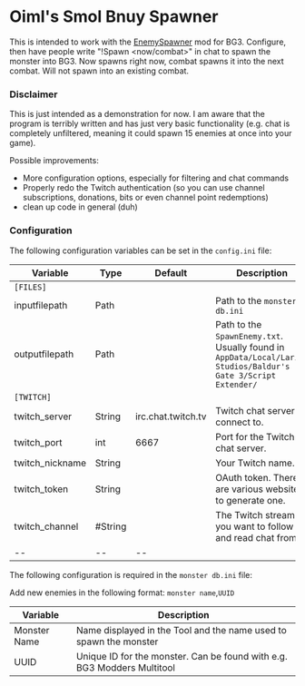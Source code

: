 # Oiml's Smol Bnuy Spawner

This is intended to work with the [EnemySpawner](https://www.nexusmods.com/baldursgate3/mods/8216) mod for BG3.
Configure, then have people write "!Spawn <monster> <now/combat>" in chat to spawn the monster into BG3. Now spawns right now, combat spawns it into the next combat. Will not spawn into an existing combat.

### Disclaimer

This is just intended as a demonstration for now. I am aware that the program is terribly written and has just very basic functionality (e.g. chat is completely unfiltered, meaning it could spawn 15 enemies at once into your game).

Possible improvements:
- More configuration options, especially for filtering and chat commands
- Properly redo the Twitch authentication (so you can use channel subscriptions, donations, bits or even channel point redemptions)
- clean up code in general (duh)

### Configuration

The following configuration variables can be set in the `config.ini` file:

| Variable | Type | Default | Description |
|--|--|--|--|
| `[FILES]` | | |
| inputfilepath | Path | | Path to the `monster db.ini` |
| outputfilepath | Path | | Path to the `SpawnEnemy.txt`.  Usually found in `AppData/Local/Larian Studios/Baldur's Gate 3/Script Extender/` |
| `[TWITCH]` | | |
| twitch_server | String | irc.chat.twitch.tv | Twitch chat server to connect to. |
| twitch_port | int | 6667 | Port for the Twitch chat server. |
| twitch_nickname | String |  | Your Twitch name. |
| twitch_token | String |  | OAuth token. There are various websites to generate one. |
| twitch_channel | #String |  | The Twitch stream you want to follow and read chat from. |
|--|--|--|

The following configuration is required in the `monster db.ini` file:

Add new enemies in the following format:
`monster name`,`UUID`

| Variable | Description |
|--|--|
| Monster Name | Name displayed in the Tool and the name used to spawn the monster |
| UUID | Unique ID for the monster. Can be found with e.g. BG3 Modders Multitool |